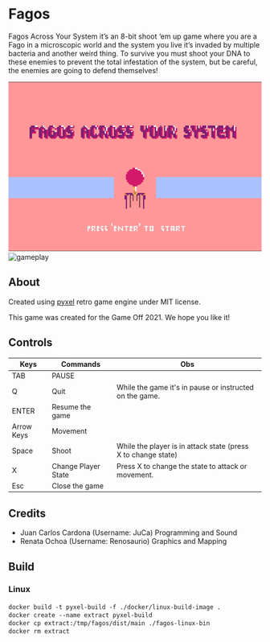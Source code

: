 # Fagos

Fagos Across Your System it’s an 8-bit shoot ‘em up game where you are a Fago in a microscopic world and the system you live it’s invaded by multiple bacteria and another weird thing. 
To survive you must shoot your DNA to these enemies to prevent the total infestation of the system, but be careful, the enemies are going to defend themselves!

![title](images-fagos/tittle.png)
![gameplay](https://user-images.githubusercontent.com/85807899/144197836-55c783aa-5382-468c-87d3-9dd35da445cf.gif)

## About
Created using [pyxel](https://github.com/kitao/pyxel) retro game engine under MIT license. 

This game was created for the Game Off 2021.
We hope you like it!

## Controls

| Keys        | Commands               | Obs                                                           |
| ----------- | ---------------------- | ------------------------------------------------------------- |
| TAB         | PAUSE                  |                                                               |
| Q           | Quit                   | While the game it's in pause or instructed on the game.       |
| ENTER       | Resume the game        |                                                               |
| Arrow Keys  | Movement               |                                                               |
| Space       | Shoot                  | While the player is in attack state (press X to change state) |
| X           | Change Player State    | Press X to change the state to attack or movement.            |
| Esc         | Close the game         |                                                               |

## Credits
- Juan Carlos Cardona (Username: JuCa) Programming and Sound
- Renata Ochoa (Username: Renosaurio) Graphics and Mapping

## Build

### Linux
```
docker build -t pyxel-build -f ./docker/linux-build-image .
docker create --name extract pyxel-build
docker cp extract:/tmp/fagos/dist/main ./fagos-linux-bin
docker rm extract
```
